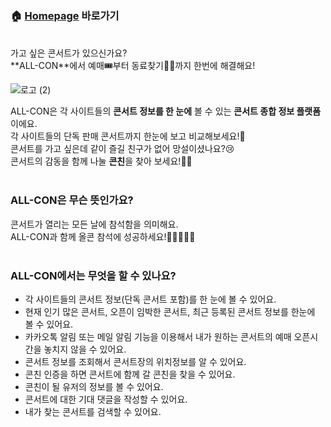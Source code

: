 ### 🏠 <a href="https://all-con.kr" target="_blank">Homepage</a> 바로가기
<br>
가고 싶은 콘서트가 있으신가요?<br>
**ALL-CON**에서 예매🎟부터 동료찾기🤼‍♀️까지 한번에 해결해요!

![로고 (2)](https://user-images.githubusercontent.com/85756211/147806723-de89c424-3cda-41a2-a629-a7c3fccf06ed.png)

ALL-CON은 각 사이트들의 **콘서트 정보를 한 눈에** 볼 수 있는 **콘서트 종합 정보 플랫폼**이에요.<br>
각 사이트들의 단독 판매 콘서트까지 한눈에 보고 비교해보세요!🤩<br>
콘서트를 가고 싶은데 같이 즐길 친구가 없어 망설이셨나요?😢<br>
콘서트의 감동을 함께 나눌 **콘친**을 찾아 보세요!🤼‍♂️<br>
<br>
### ALL-CON은 무슨 뜻인가요?
콘서트가 열리는 모든 날에 참석함을 의미해요.<br>
ALL-CON과 함께 올콘 참석에 성공하세요!🏃‍♀️🏃🏃‍♂️
<br>
<br>

### ALL-CON에서는 무엇을 할 수 있나요?
- 각 사이트들의 콘서트 정보(단독 콘서트 포함)를 한 눈에 볼 수 있어요.
- 현재 인기 많은 콘서트, 오픈이 임박한 콘서트, 최근 등록된 콘서트 정보를 한눈에 볼 수 있어요.
- 카카오톡 알림 또는 메일 알림 기능을 이용해서 내가 원하는 콘서트의 예매 오픈시간을 놓치지 않을 수 있어요.
- 콘서트 정보를 조회해서 콘서트장의 위치정보를 알 수 있어요.
- 콘친 인증을 하면 콘서트에 함께 갈 콘친을 찾을 수 있어요.
- 콘친이 될 유저의 정보를 볼 수 있어요.
- 콘서트에 대한 기대 댓글을 작성할 수 있어요.
- 내가 찾는 콘서트를 검색할 수 있어요.
<br>
<br>
